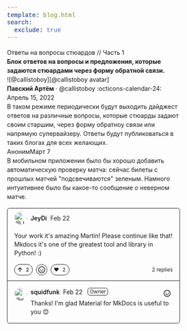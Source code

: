 ```yaml
---
template: blog.html
search:
  exclude: true
---
```


# Ответы на вопросы стюардов // Часть 1

__Блок ответов на вопросы и предложения, которые задаются стюардами через форму обратной связи.__

<aside class="mdx-author" markdown>
![@callistoboy][@callistoboy avatar]

<span>__Павский Артём__ · @callistoboy</span>
<span>
:octicons-calendar-24: Апрель 15, 2022
</span>
</aside>

  [@callistoboy avatar]: https://avatars.githubusercontent.com/u/56426715

---

В таком режиме периодически будут выходить дайджест ответов на различные вопросы, которые стюарды задают своим старшим, через форму обратноу связи или напрямую супервайзеру. Ответы будут публиковаться в таких блогах для всех желающих.

<div class="question-box color-bg-primary">
	<div><div class="question-comment-author"><span class="question-font-semibold">Аноним</span><time class="question-date">Март 7</time>
	</div></div>
	<div>
	<p dir="auto">В мобильном приложении было бы хорошо добавить автоматическую проверку матча: сейчас билеты с прошлых матчей "подсвечиваются" зеленым. Намного интуитивнее было бы какое-то сообщение о неверном матче.</p>
	</div>
</div>

<style>
/*! tailwindcss v2.2.19 | MIT License | https://tailwindcss.com*/
/*! modern-normalize v1.1.0 | MIT License | https://github.com/sindresorhus/modern-normalize */
html {
    -webkit-text-size-adjust: 100%;
    line-height: 1.15;
    tab-size:4
}

body {
    font-family: system-ui, -apple-system, Segoe UI, Roboto, Helvetica, Arial, sans-serif, Apple Color Emoji, Segoe UI Emoji;
    margin:0
}

hr {
    color: inherit;
    height:0
}

abbr[title] {
    -webkit-text-decoration: underline dotted;
    text-decoration:underline dotted
}

b, strong {
    font-weight:bolder
}

code, kbd, pre, samp {
    font-family: ui-monospace, SFMono-Regular, Consolas, Liberation Mono, Menlo, monospace;
    font-size:1em
}

small {
    font-size:80%
}

sub, sup {
    font-size: 75%;
    line-height: 0;
    position: relative;
    vertical-align:initial
}

sub {
    bottom:-.25em
}

sup {
    top:-.5em
}

table {
    border-color: inherit;
    text-indent:0
}

button, input, optgroup, select, textarea {
    font-family: inherit;
    font-size: 100%;
    line-height: 1.15;
    margin:0
}

button, select {
    text-transform:none
}

[type=button], [type=reset], [type=submit], button {
    -webkit-appearance:button
}

::-moz-focus-inner {
    border-style: none;
    padding:0
}

:-moz-focusring {
    outline:1px dotted ButtonText
}

:-moz-ui-invalid {
    box-shadow:none
}

legend {
    padding:0
}

progress {
    vertical-align:initial
}

::-webkit-inner-spin-button, ::-webkit-outer-spin-button {
    height:auto
}

[type=search] {
    -webkit-appearance: textfield;
    outline-offset:-2px
}

::-webkit-search-decoration {
    -webkit-appearance:none
}

::-webkit-file-upload-button {
    -webkit-appearance: button;
    font:inherit
}

summary {
    display:list-item
}

blockquote, dd, dl, figure, h1, h2, h3, h4, h5, h6, hr, p, pre {
    margin:0
}

button {
    background-color: initial;
    background-image:none
}

fieldset, ol, ul {
    margin: 0;
    padding:0
}

ol, ul {
    list-style:none
}

html {
    font-family: -apple-system, BlinkMacSystemFont, Segoe UI, Helvetica, Arial, sans-serif, Apple Color Emoji, Segoe UI Emoji;
    line-height:1.5
}

body {
    font-family: inherit;
    line-height:inherit
}

*, :after, :before {
    border: 0 solid;
    box-sizing:border-box
}

hr {
    border-top-width:1px
}

img {
    border-style:solid
}

textarea {
    resize:vertical
}

input::placeholder, textarea::placeholder {
    color: #9ca3af;
    opacity:1
}

[role=button], button {
    cursor:pointer
}

:-moz-focusring {
    outline:auto
}

table {
    border-collapse:collapse
}

h1, h2, h3, h4, h5, h6 {
    font-size: inherit;
    font-weight:inherit
}

a {
    color: inherit;
    text-decoration:inherit
}

button, input, optgroup, select, textarea {
    color: inherit;
    line-height: inherit;
    padding:0
}

code, kbd, pre, samp {
    font-family:ui-monospace, SFMono-Regular, Menlo, Monaco, Consolas, Liberation Mono, Courier New, monospace
}

audio, canvas, embed, iframe, img, object, svg, video {
    display: block;
    vertical-align:middle
}

img, video {
    height: auto;
    max-width:100%
}

[hidden] {
    display:none
}

*, :after, :before {
    --tw-translate-x: 0;
    --tw-translate-y: 0;
    --tw-rotate: 0;
    --tw-skew-x: 0;
    --tw-skew-y: 0;
    --tw-scale-x: 1;
    --tw-scale-y: 1;
    --tw-transform: translateX(var(--tw-translate-x)) translateY(var(--tw-translate-y)) rotate(var(--tw-rotate)) skewX(var(--tw-skew-x)) skewY(var(--tw-skew-y)) scaleX(var(--tw-scale-x)) scaleY(var(--tw-scale-y));
    --tw-border-opacity: 1;
    --tw-blur: var(--tw-empty, /*!*/ /*!*/);
    --tw-brightness: var(--tw-empty, /*!*/ /*!*/);
    --tw-contrast: var(--tw-empty, /*!*/ /*!*/);
    --tw-grayscale: var(--tw-empty, /*!*/ /*!*/);
    --tw-hue-rotate: var(--tw-empty, /*!*/ /*!*/);
    --tw-invert: var(--tw-empty, /*!*/ /*!*/);
    --tw-saturate: var(--tw-empty, /*!*/ /*!*/);
    --tw-sepia: var(--tw-empty, /*!*/ /*!*/);
    --tw-drop-shadow: var(--tw-empty, /*!*/ /*!*/);
    --tw-filter: var(--tw-blur) var(--tw-brightness) var(--tw-contrast) var(--tw-grayscale) var(--tw-hue-rotate) var(--tw-invert) var(--tw-saturate) var(--tw-sepia) var(--tw-drop-shadow);
    border-color:rgba(229, 231, 235, var(--tw-border-opacity))
}

.sr-only {
    clip: rect(0, 0, 0, 0);
    border-width: 0;
    height: 1px;
    margin: -1px;
    overflow: hidden;
    padding: 0;
    position: absolute;
    white-space: nowrap;
    width:1px
}

.visible {
    visibility:visible
}

.invisible {
    visibility:hidden
}

.absolute {
    position:absolute
}

.relative {
    position:relative
}

.top-0 {
    top:0
}

.right-0 {
    right:0
}

.left-\[30px\] {
    left:30px
}

.z-20 {
    z-index:20
}

.z-10 {
    z-index:10
}

.float-left {
    float:left
}

.m-2 {
    margin:.5rem
}

.m-\[-1px\] {
    margin:-1px
}

.mx-auto {
    margin-left: auto;
    margin-right:auto
}

.my-8 {
    margin-bottom: 2rem;
    margin-top:2rem
}

.mx-2 {
    margin-left: .5rem;
    margin-right:.5rem
}

.my-2 {
    margin-bottom: .5rem;
    margin-top:.5rem
}

.my-4 {
    margin-bottom: 1rem;
    margin-top:1rem
}

.my-\[15px\] {
    margin-bottom: 15px;
    margin-top:15px
}

.mb-6 {
    margin-bottom:1.5rem
}

.mr-2 {
    margin-right:.5rem
}

.ml-2 {
    margin-left:.5rem
}

.ml-1 {
    margin-left:.25rem
}

.mb-2 {
    margin-bottom:.5rem
}

.mr-\[9px\] {
    margin-right:9px
}

.mb-\[-1px\] {
    margin-bottom:-1px
}

.mt-2 {
    margin-top:.5rem
}

.mr-1 {
    margin-right:.25rem
}

.mt-4 {
    margin-top:1rem
}

.mt-\[3\.5px\] {
    margin-top:3.5px
}

.mb-0 {
    margin-bottom:0
}

.mt-1 {
    margin-top:.25rem
}

.-ml-5 {
    margin-left:-1.25rem
}

.mb-3 {
    margin-bottom:.75rem
}

.ml-4 {
    margin-left:1rem
}

.mr-4 {
    margin-right:1rem
}

.ml-\[2px\] {
    margin-left:2px
}

.mt-\[2px\] {
    margin-top:2px
}

.mr-\[-1px\] {
    margin-right:-1px
}

.mt-\[-1px\] {
    margin-top:-1px
}

.mt-6 {
    margin-top:1.5rem
}

.mb-4 {
    margin-bottom:1rem
}

.block {
    display:block
}

.inline-block {
    display:inline-block
}

.inline {
    display:inline
}

.flex {
    display:flex
}

.table {
    display:table
}

.contents {
    display:contents
}

.hidden {
    display:none
}

.\ !hidden {
    display:none !important
}

.h-8 {
    height:2rem
}

.h-3 {
    height:.75rem
}

.h-12 {
    height:3rem
}

.h-full {
    height:100%
}

.h-\[26px\] {
    height:26px
}

.h-4 {
    height:1rem
}

.h-\[0\.25em\] {
    height:.25em
}

.max-h-\[240px\] {
    max-height:240px
}

.max-h-\[500px\] {
    max-height:500px
}

.min-h-screen {
    min-height:100vh
}

.min-h-\[105px\] {
    min-height:105px
}

.min-h-\[100px\] {
    min-height:100px
}

.w-full {
    width:100%
}

.w-max {
    width:max-content
}

.w-\[29px\] {
    width:29px
}

.w-\[1\%\] {
    width:1%
}

.w-12 {
    width:3rem
}

.w-\[2px\] {
    width:2px
}

.w-4 {
    width:1rem
}

.w-\[26px\] {
    width:26px
}

.w-\[146px\] {
    width:146px
}

.w-8 {
    width:2rem
}

.min-w-0 {
    min-width:0
}

.min-w-\[75\%\] {
    min-width:75%
}

.min-w-\[200px\] {
    min-width:200px
}

.min-w-\[50px\] {
    min-width:50px
}

.max-w-3xl {
    max-width:48rem
}

.max-w-\[100px\] {
    max-width:100px
}

.flex-auto {
    flex:1 1 auto
}

.flex-shrink-0 {
    flex-shrink:0
}

.origin-center {
    transform-origin:center
}

.rotate-90 {
    --tw-rotate:90deg
}

.rotate-90, .scale-50 {
    transform:var(--tw-transform)
}

.scale-50 {
    --tw-scale-x: .5;
    --tw-scale-y:.5
}

.transform {
    transform:var(--tw-transform)
}

@keyframes spin {
    to {
        transform:rotate(1turn)
    }
}

.animate-spin {
    animation:spin 1s linear infinite
}

.cursor-text {
    cursor:text
}

.cursor-pointer {
    cursor:pointer
}

.cursor-not-allowed {
    cursor:not-allowed
}

.resize {
    resize:both
}

.appearance-none {
    -webkit-appearance: none;
    appearance:none
}

.flex-col {
    flex-direction:column
}

.flex-wrap {
    flex-wrap:wrap
}

.content-center {
    align-content:center
}

.items-start {
    align-items:flex-start
}

.items-center {
    align-items:center
}

.justify-end {
    justify-content:flex-end
}

.justify-center {
    justify-content:center
}

.justify-between {
    justify-content:space-between
}

.gap-2 {
    gap:.5rem
}

.overflow-auto {
    overflow:auto
}

.overflow-hidden {
    overflow:hidden
}

.overflow-visible {
    overflow:visible
}

.overflow-x-auto {
    overflow-x:auto
}

.overflow-y-hidden {
    overflow-y:hidden
}

.overflow-ellipsis {
    text-overflow:ellipsis
}

.whitespace-nowrap {
    white-space:nowrap
}

.rounded-md {
    border-radius:.375rem
}

.rounded-full {
    border-radius:9999px
}

.rounded {
    border-radius:.25rem
}

.rounded-b-md {
    border-bottom-left-radius: .375rem;
    border-bottom-right-radius:.375rem
}

.rounded-t {
    border-top-right-radius:.25rem
}

.rounded-l, .rounded-t {
    border-top-left-radius:.25rem
}

.rounded-l {
    border-bottom-left-radius:.25rem
}

.rounded-l-none {
    border-bottom-left-radius: 0;
    border-top-left-radius:0
}

.border {
    border-width:1px
}

.border-0 {
    border-width:0
}

.border-8 {
    border-width:8px
}

.border-\[7px\] {
    border-width:7px
}

.border-b-0 {
    border-bottom-width:0
}

.border-t {
    border-top-width:1px
}

.border-b {
    border-bottom-width:1px
}

.border-l-\[3px\] {
    border-left-width:3px
}

.border-transparent {
    border-color:transparent
}

.bg-transparent {
    background-color:initial
}

.bg-contain {
    background-size:contain
}

.bg-center {
    background-position:50%
}

.bg-no-repeat {
    background-repeat:no-repeat
}

.fill-\[var\(--color-border-muted\)\] {
    fill:var(--color-border-muted)
}

.p-2 {
    padding:.5rem
}

.p-4 {
    padding:1rem
}

.p-0 {
    padding:0
}

.px-1 {
    padding-left: .25rem;
    padding-right:.25rem
}

.px-4 {
    padding-left: 1rem;
    padding-right:1rem
}

.py-2 {
    padding-bottom: .5rem;
    padding-top:.5rem
}

.px-2 {
    padding-left: .5rem;
    padding-right:.5rem
}

.py-1 {
    padding-bottom: .25rem;
    padding-top:.25rem
}

.px-\[12px\] {
    padding-left: 12px;
    padding-right:12px
}

.py-\[5px\] {
    padding-bottom: 5px;
    padding-top:5px
}

.px-6 {
    padding-left: 1.5rem;
    padding-right:1.5rem
}

.px-\[10px\] {
    padding-left: 10px;
    padding-right:10px
}

.px-\[4px\] {
    padding-left: 4px;
    padding-right:4px
}

.px-0 {
    padding-left: 0;
    padding-right:0
}

.py-\[2px\] {
    padding-bottom: 2px;
    padding-top:2px
}

.px-3 {
    padding-left: .75rem;
    padding-right:.75rem
}

.py-\[6px\] {
    padding-bottom: 6px;
    padding-top:6px
}

.px-\[5px\] {
    padding-left: 5px;
    padding-right:5px
}

.py-\[3px\] {
    padding-bottom: 3px;
    padding-top:3px
}

.py-0 {
    padding-bottom:0
}

.pt-0, .py-0 {
    padding-top:0
}

.pl-4 {
    padding-left:1rem
}

.pr-6 {
    padding-right:1.5rem
}

.pr-4 {
    padding-right:1rem
}

.pl-5 {
    padding-left:1.25rem
}

.pt-2 {
    padding-top:.5rem
}

.pb-4 {
    padding-bottom:1rem
}

.pb-2 {
    padding-bottom:.5rem
}

.pl-\[2em\] {
    padding-left:2em
}

.text-left {
    text-align:left
}

.text-center {
    text-align:center
}

.text-right {
    text-align:right
}

.align-top {
    vertical-align:top
}

.align-middle {
    vertical-align:middle
}

.font-mono {
    font-family:ui-monospace, SFMono-Regular, Menlo, Monaco, Consolas, Liberation Mono, Courier New, monospace
}

.text-xs {
    font-size: .75rem;
    line-height:1rem
}

.text-sm {
    font-size: .875rem;
    line-height:1.25rem
}

.text-\[11px\] {
    font-size:11px
}

.font-semibold {
    font-weight:600
}

.capitalize {
    text-transform:capitalize
}

.leading-5 {
    line-height:1.25rem
}

.leading-\[6px\] {
    line-height:6px
}

.leading-\[24px\] {
    line-height:24px
}

.leading-tight {
    line-height:1.25
}

.no-underline {
    text-decoration:none
}

.placeholder-gray-500::placeholder {
    --tw-placeholder-opacity: 1;
    color:rgba(107, 114, 128, var(--tw-placeholder-opacity))
}

.filter {
    filter:var(--tw-filter)
}

.transition {
    transition-duration: .15s;
    transition-property: background-color, border-color, color, fill, stroke, opacity, box-shadow, transform, filter, -webkit-backdrop-filter;
    transition-property: background-color, border-color, color, fill, stroke, opacity, box-shadow, transform, filter, backdrop-filter;
    transition-property: background-color, border-color, color, fill, stroke, opacity, box-shadow, transform, filter, backdrop-filter, -webkit-backdrop-filter;
    transition-timing-function:cubic-bezier(.4, 0, .2, 1)
}

.transition-none {
    transition-property:none
}

.duration-100 {
    transition-duration:.1s
}

.ease-in-out {
    transition-timing-function:cubic-bezier(.4, 0, .2, 1)
}

.first\:mt-0:first-child {
    margin-top:0
}

.hover\:underline:hover {
    text-decoration:underline
}

.hover\:no-underline:hover {
    text-decoration:none
}

.focus\:outline-none:focus {
    outline: 2px solid transparent;
    outline-offset:2px
}

@media (min-width: 640px) {
    .sm\:inline-flex {
        display:inline-flex
    }

    .sm\:min-w-\[50\%\] {
        min-width: 50%
    }
}
/*! This file contains adapted styles from the Primer CSS
 * design system, original styles licensed under:
 * MIT License
 * Copyright (c) 2021 GitHub Inc.
 * https://github.com/primer/css/blob/main/LICENSE
 */

* {
    border-color:var(--color-border-default, var(--color-border-primary))
}

a {
    color:var(--color-accent-fg, var(--color-text-link))
}

@media screen and (max-width: 320px) {
    html {
        font-size:5vw
    }
}

.color-bg-default, .color-bg-primary {
    background-color:var(--color-canvas-default, var(--color-bg-primary))
}

.color-bg-secondary, .color-bg-subtle {
    background-color:var(--color-canvas-subtle, var(--color-bg-secondary))
}

.color-bg-tertiary {
    background-color:var(--color-canvas-subtle, var(--color-bg-tertiary))
}

.color-bg-canvas {
    background-color:var(--color-canvas-default, var(--color-bg-canvas))
}

.color-bg-inset {
    background-color:var(--color-canvas-inset, var(--color-bg-canvas-inset))
}

.color-bg-overlay {
    background-color:var(--color-canvas-overlay, var(--color-bg-overlay))
}

.color-bg-info {
    background-color:var(--color-accent-subtle, var(--color-bg-info))
}

.color-fg-default, .color-text-primary, .link-primary {
    color:var(--color-fg-default, var(--color-text-primary))
}

.color-fg-muted, .color-text-secondary, .link-secondary {
    color:var(--color-fg-muted, var(--color-text-secondary))
}

.color-fg-subtle {
    color:var(--color-fg-subtle, var(--color-diff-blob-num-text))
}

.color-text-tertiary {
    color:var(--color-fg-muted, var(--color-text-tertiary))
}

.color-text-link, .link-primary:hover, .link-secondary:hover {
    color:var(--color-accent-fg, var(--color-text-link))
}

.color-text-success {
    color:var(--color-success-fg, var(--color-text-success))
}

.color-text-danger {
    color:var(--color-danger-fg, var(--color-text-danger))
}

.color-border-primary {
    border-color:var(--color-border-default, var(--color-border-primary))
}

.color-border-tertiary {
    border-color:var(--color-border-default, var(--color-border-tertiary))
}

.color-border-info {
    border-color:var(--color-accent-emphasis, var(--color-border-info))
}

.form-control {
    background-color: var(--color-canvas-default, var(--color-input-bg));
    border-color:var(--color-border-default, var(--color-input-border))
}

.form-control:focus {
    border-color: var(--color-accent-emphasis, var(--color-state-focus-border));
    box-shadow: var(--color-primer-shadow-focus, var(--color-state-focus-shadow));
    outline:none
}

.input-contrast {
    background-color:var(--color-canvas-inset, var(--color-input-contrast-bg))
}

.input-contrast:focus {
    background-color:var(--color-canvas-default, var(--color-input-bg))
}

.color-label-border {
    border-color:var(--color-border-default, var(--color-label-border))
}

.color-box-border-info {
    border-color:var(--color-accent-muted, var(--color-box-border-info))
}

.btn {
    background-color: var(--color-btn-bg);
    border-color: var(--color-btn-border);
    border-radius: .375rem;
    border-width: 1px;
    box-shadow: var(--color-btn-shadow), var(--color-btn-inset-shadow);
    color: var(--color-btn-text);
    cursor: pointer;
    display: inline-block;
    font-size: .875rem;
    line-height: 1.25rem;
    padding: 5px 1rem;
    position: relative;
    transition: .2s cubic-bezier(.3, 0, .5, 1);
    transition-delay: 0s;
    transition-property: color, background-color, border-color;
    white-space:nowrap
}

.BtnGroup, .btn {
    vertical-align:middle
}

.BtnGroup {
    display:inline-flex
}

.BtnGroup-item {
    border-radius:0
}

.BtnGroup-item:first-child:not(:only-child) {
    border-bottom-left-radius: .25rem;
    border-bottom-right-radius: 0;
    border-top-left-radius: .25rem;
    border-top-right-radius:0
}

.BtnGroup-item:last-child:not(:only-child) {
    border-bottom-left-radius: 0;
    border-bottom-right-radius: .25rem;
    border-top-left-radius: 0;
    border-top-right-radius:.25rem
}

.BtnGroup-item:first-child + .BtnGroup-item:last-child, .BtnGroup-item:not(:first-child):not(:last-child) {
    border-left-width:0
}

.btn:hover {
    background-color: var(--color-btn-hover-bg);
    border-color: var(--color-btn-hover-border);
    transition-duration:.1s
}

.btn:active {
    background-color: var(--color-btn-active-bg);
    border-color: var(--color-btn-active-border);
    outline: 2px solid transparent;
    outline-offset: 2px;
    transition-property:none
}

.btn[aria-selected=true] {
    background-color: var(--color-btn-selected-bg);
    box-shadow:var(--color-primer-shadow-inset)
}

.btn-primary {
    background-color: var(--color-btn-primary-bg);
    border-color: var(--color-btn-primary-border);
    box-shadow: var(--color-btn-primary-shadow), var(--color-btn-primary-inset-shadow);
    color:var(--color-btn-primary-text)
}

.btn-primary:hover {
    background-color: var(--color-btn-primary-hover-bg);
    border-color:var(--color-btn-primary-hover-border)
}

.btn-primary:active {
    background-color: var(--color-btn-primary-selected-bg);
    box-shadow:var(--color-btn-primary-selected-shadow)
}

.btn-primary:disabled {
    background-color: var(--color-btn-primary-disabled-bg);
    border-color: var(--color-btn-primary-disabled-border);
    color:var(--color-btn-primary-disabled-text)
}

.octicon {
    fill: currentColor
}

/*! Compatibility shim for @primer/css to style GitHub-generated HTML */
.border-0 {
    border-style:none
}

.team-mention, .user-mention {
    color: var(--color-fg-default, var(--color-text-primary));
    font-weight: 600;
    white-space:nowrap
}

.position-relative {
    position:relative
}

.position-absolute {
    position:absolute
}

.d-none {
    display:none !important
}

.btn .octicon {
    vertical-align:bottom
}

.btn:not(.btn-primary) .octicon:not(.color-text-success) {
    color:var(--color-fg-muted, var(--color-text-tertiary))
}

.rounded-1 {
    border-radius:.375rem
}

.border-bottom {
    border-bottom-width:1px
}

.f6 {
    font-size: .75rem;
    line-height:1rem
}

.lh-condensed {
    line-height:1.25
}

.text-bold {
    font-weight:600
}

.commit-tease-sha {
    color: var(--color-fg-default, var(--color-text-primary));
    font-family: ui-monospace, SFMono-Regular, Menlo, Monaco, Consolas, Liberation Mono, Courier New, monospace;
    font-size:90%
}

.rounded-2 {
    border-radius:.375rem
}

.task-list-item {
    list-style-type:none
}

.task-list-item-checkbox {
    margin: 0 .2em .25em -1.6em;
    vertical-align:middle
}

.Box {
    background-color: var(--color-canvas-default, var(--color-bg-canvas));
    border-color: var(--color-border-default, var(--color-border-primary));
    border-radius: .375rem;
    border-width:1px
}

.Box--condensed {
    line-height:1.25
}

.Box-header {
    background-color: var(--color-canvas-subtle, var(--color-bg-secondary));
    border-color: var(--color-border-default, var(--color-border-primary));
    border-top-left-radius: .375rem;
    border-top-right-radius: .375rem;
    border-width: 1px;
    margin: -1px -1px 0;
    padding:1rem
}

.Box--condensed .Box-header {
    padding:.5rem 1rem
}

.blob-wrapper {
    border-bottom-left-radius: .375rem;
    border-bottom-right-radius: .375rem;
    overflow-x: auto;
    overflow-y:hidden
}

.blob-wrapper-embedded {
    max-height: 240px;
    overflow-y:auto
}

.blob-num {
    color: var(--color-fg-subtle, var(--color-diff-blob-num-text));
    cursor: pointer;
    font-family: ui-monospace, SFMono-Regular, Menlo, Monaco, Consolas, Liberation Mono, Courier New, monospace;
    font-size: .75rem;
    line-height: 1rem;
    line-height: 1.25rem;
    min-width: 50px;
    padding-left: 10px;
    padding-right: 10px;
    text-align: right;
    -webkit-user-select: none;
    user-select: none;
    vertical-align: top;
    white-space: nowrap;
    width:1%
}

.blob-num:hover {
    color:var(--color-fg-default, var(--color-diff-blob-num-hover-text))
}

.blob-num:before {
    content:attr(data-line-number)
}

.blob-code-inner {
    word-wrap: normal;
    font-family: ui-monospace, SFMono-Regular, Menlo, Monaco, Consolas, Liberation Mono, Courier New, monospace;
    font-size: .75rem;
    line-height: 1rem;
    overflow: visible;
    white-space:pre
}

.blob-wrapper.blob-wrapper-embedded table tr:nth-child(2n) {
    background-color:initial
}

.email-hidden-toggle a {
    background-color: var(--color-neutral-muted, var(--color-hidden-text-expander-bg));
    border-width: 1px;
    color: var(--color-fg-default, var(--color-text-primary));
    display: inline-block;
    font-size: .75rem;
    font-weight: 600;
    height: .75rem;
    line-height: 1rem;
    line-height: 6px;
    padding-left: .5rem;
    padding-right: .5rem;
    text-decoration: none;
    vertical-align:middle
}

.email-quoted-reply, .email-signature-reply {
    border-left-color: var(--color-border-default, var(--color-border-primary));
    border-left-width: 4px;
    color: var(--color-fg-muted, var(--color-text-secondary));
    margin-bottom: 1rem;
    margin-top: 1rem;
    padding-left: 1rem;
    padding-right:1rem
}

.email-hidden-reply {
    display: none;
    white-space:pre-wrap
}

.email-hidden-reply.expanded {
    display:block
}

.ClipboardButton {
    margin: .5rem;
    padding:0
}

.highlight .ClipboardButton, .snippet-clipboard-content .ClipboardButton {
    animation: fade-out .2s both;
    opacity:0
}

.ClipboardButton:focus, .highlight:hover .ClipboardButton, .snippet-clipboard-content:hover .ClipboardButton {
    opacity: 1;
    animation:fade-in .2s both
}

img.emoji {
    background-color: initial;
    display: inline;
    max-width: none;
    vertical-align:top
}

.form-select {
    background-image: url("data:image/svg+xml;base64,PHN2ZyB3aWR0aD0iMTYiIGhlaWdodD0iMTYiIGZpbGw9IiM1ODYwNjkiIHhtbG5zPSJodHRwOi8vd3d3LnczLm9yZy8yMDAwL3N2ZyI+PHBhdGggZD0ibTQuNDI3IDkuNDI3IDMuMzk2IDMuMzk2YS4yNTEuMjUxIDAgMCAwIC4zNTQgMGwzLjM5Ni0zLjM5NkEuMjUuMjUgMCAwIDAgMTEuMzk2IDlINC42MDRhLjI1LjI1IDAgMCAwLS4xNzcuNDI3ek00LjQyMyA2LjQ3IDcuODIgMy4wNzJhLjI1LjI1IDAgMCAxIC4zNTQgMEwxMS41NyA2LjQ3YS4yNS4yNSAwIDAgMS0uMTc3LjQyN0g0LjZhLjI1LjI1IDAgMCAxLS4xNzctLjQyN3oiLz48L3N2Zz4=");
    background-position:right 4px center
}

.form-checkbox {
    margin-bottom: 15px;
    margin-top: 15px;
    padding-left: 1.25rem;
    vertical-align:middle
}

.form-checkbox input[type=checkbox], .form-checkbox input[type=radio] {
    float: left;
    margin-left: -1.25rem;
    margin-top: .25rem;
    vertical-align: middle
}

/*! giscus-specific styles */
.gsc-loading {
    align-items: center;
    display: flex;
    flex-direction: column;
    gap:1rem
}

.gsc-loading-image {
    background-image: url(https://github.githubassets.com/images/mona-loading-default.gif);
    background-repeat: no-repeat;
    background-size: contain;
    height: 3rem;
    width:3rem
}

.gsc-loading-text {
    font-size: .875rem;
    line-height: 1.25rem;
    text-align: center;
    white-space: nowrap;
    width:100%
}

.gsc-tl-line {
    background-color: var(--color-border-muted, var(--color-border-secondary));
    flex-shrink: 0;
    height: 100%;
    left: 30px;
    position: absolute;
    top: 0;
    width:2px
}

.gsc-emoji-button:focus .gsc-emoji, .gsc-emoji-button:hover .gsc-emoji {
    display: inline-block;
    transform: scaleX(1.5) scaleY(1.5);
    transition-duration: .15s;
    transition-property: transform;
    transition-timing-function:cubic-bezier(.4, 0, .2, 1)
}

.gsc-reply:first-child > .gsc-tl-line {
    height: calc(100% - 16px);
    top:16px
}

.gsc-homepage-bg {
    background-color:var(--color-canvas-default, var(--color-bg-canvas))
}

.gsc-timeline {
    display: flex;
    flex-direction: column;
    margin-top:.5rem
}

.gsc-comment {
    display: flex;
    font-size: .875rem;
    line-height: 1.25rem;
    margin-bottom: 1rem;
    margin-top:1rem
}

.gsc-main {
    width:100%
}

.gsc-reactions {
    display: flex;
    flex: 1 1 auto;
    flex-direction: column;
    justify-content: center;
    margin-bottom:1rem
}

.gsc-reactions-count {
    font-weight: 600;
    text-align:center
}

.gsc-header, .gsc-left-header {
    align-items: center;
    display: flex;
    flex:1 1 auto
}

.gsc-left-header {
    flex-wrap: wrap;
    white-space:nowrap
}

.gsc-comments-count, .gsc-comments-count-separator {
    font-weight: 600;
    margin-right:.5rem
}

.gsc-replies-count {
    margin-right:.5rem
}

.gsc-pagination {
    background-position: 50%;
    background-repeat: repeat-x;
    display: flex;
    justify-content: center;
    margin-bottom: 1rem;
    margin-top: 1rem;
    padding-bottom: .5rem;
    padding-top:.5rem
}

.gsc-comment-header {
    align-items: center;
    display: flex;
    padding-left: 1rem;
    padding-right:1rem
}

.gsc-comment-author {
    flex: 1 1 auto;
    padding-top:.5rem
}

.gsc-comment-author, .gsc-comment-author-avatar {
    align-items: center;
    display:flex
}

.gsc-comment-edited, .gsc-reply-edited {
    display:none
}

@media (min-width: 640px) {
    .gsc-comment-edited, .gsc-reply-edited {
        display:inline-block
    }
}

.gsc-comment-content {
    border-top-left-radius: .25rem;
    border-top-right-radius: .25rem;
    padding:1rem
}

.gsc-comment-content.minimized {
    border-bottom-width: 1px;
    padding:.5rem 1rem
}

.gsc-comment-footer {
    align-content: center;
    display: flex;
    gap: .5rem;
    justify-content: space-between;
    margin-bottom:.75rem
}

.gsc-comment-reactions {
    align-items: flex-start;
    display: flex;
    gap: .5rem;
    justify-content: flex-end;
    margin-left:1rem
}

.gsc-comment-replies-count {
    align-items: center;
    display: flex;
    margin-right: 1rem;
    white-space:nowrap
}

.gsc-replies {
    border-bottom-left-radius: .375rem;
    border-bottom-right-radius: .375rem;
    border-top-width: 1px;
    padding-top:.5rem
}

.gsc-comment-box {
    font-size: .875rem;
    line-height: 1.25rem;
    width:100%
}

.gsc-comment-box:not(.gsc-comment-box-is-reply) {
    border-radius: .25rem;
    border-width: 1px;
    margin-top:1rem
}

.gsc-comment-box-tabs {
    align-items: center;
    border-bottom-width: 1px;
    border-top-left-radius: .25rem;
    border-top-right-radius: .25rem;
    display: flex;
    justify-content:space-between
}

.gsc-comment .gsc-comment-box-tabs {
    border-radius: 0;
    border-top-width:1px
}

.gsc-comment-box-md-toolbar {
    align-items: center;
    display: inline-flex;
    margin-left: .5rem;
    margin-right: .5rem;
    margin-top:.5rem
}

.gsc-toolbar-item {
    color:var(--color-fg-muted, var(--color-text-secondary))
}

.gsc-toolbar-item:focus, .gsc-toolbar-item:hover {
    color:var(--color-accent-fg, var(--color-text-link))
}

.gsc-comment-box-main {
    margin:.5rem
}

.gsc-comment-box-preview {
    border-bottom-width: 2px;
    min-height: 105px;
    padding:.5rem .5rem 1rem
}

.gsc-comment-box-textarea {
    border-radius: .25rem;
    border-width: 1px;
    max-height: 500px;
    min-height: 100px;
    padding: .5rem;
    width:100%
}

.gsc-comment-box-textarea:disabled {
    cursor:not-allowed
}

.gsc-comment-box-bottom {
    align-items: center;
    display: flex;
    justify-content: space-between;
    margin:.5rem
}

.gsc-comment-box-markdown-hint {
    font-size: .75rem;
    line-height:1rem
}

.gsc-comment-box-markdown-hint:hover {
    text-decoration:none
}

.gsc-comment-box-buttons {
    display: inline-flex;
    flex-shrink:0
}

.gsc-reply-box {
    border-bottom-left-radius: .375rem;
    border-bottom-right-radius: .375rem;
    border-top-width: 1px;
    display: flex;
    padding:.5rem 1rem
}

.gsc-social-reaction-summary-item {
    align-items: center;
    background-color: initial;
    border-color: var(--color-border-default, var(--color-border-primary));
    border-radius: 9999px;
    border-width: 1px;
    color: var(--color-fg-muted, var(--color-text-secondary));
    display: flex;
    font-size: .75rem;
    height: 26px;
    justify-content: center;
    line-height: 1rem;
    line-height: 24px;
    padding-left: 4px;
    padding-right: 4px;
    white-space:nowrap
}

.gsc-social-reaction-summary-item:hover {
    background-color:var(--color-social-reaction-bg-hover)
}

.gsc-social-reaction-summary-item.has-reacted {
    background-color: var(--color-accent-subtle, var(--color-bg-info));
    border-color: var(--color-accent-emphasis, --color-social-reaction-border);
    color:var(--color-accent-fg, var(--color-text-link))
}

.gsc-social-reaction-summary-item.has-reacted:hover {
    background-color:var(--color-social-reaction-bg-reacted-hover)
}

.gsc-social-reaction-summary-item:disabled {
    cursor:not-allowed
}

.gsc-social-reaction-summary-item-count {
    margin-left: 2px;
    max-width: 100px;
    overflow: hidden;
    padding-left: .25rem;
    padding-right: .25rem;
    text-overflow: ellipsis;
    white-space:nowrap
}

.gsc-direct-reaction-button-emoji {
    display: inline-block;
    height: 1rem;
    line-height: 1.25;
    width:1rem
}

.gsc-upvotes {
    flex-shrink: 0;
    margin-right: .5rem;
    text-align: center;
    width:3.5rem
}

.gsc-upvote-button {
    font-weight:500
}

.gsc-reactions-menu {
    position:relative
}

.gsc-reactions-button {
    align-items: center;
    cursor: pointer;
    display: flex;
    font-size: .75rem;
    height: 26px;
    justify-content: center;
    line-height: 1rem;
    line-height: 1.25;
    list-style-type: none;
    padding-left: 0;
    padding-right: 0;
    width:26px
}

.gsc-reactions-button::-webkit-details-marker, .gsc-reactions-button:before {
    display:none
}

.gsc-reactions-button::marker {
    content: ""
}

.gsc-reactions-button:hover {
    color:var(--color-fg-muted, var(--color-text-tertiary))
}

.gsc-reactions-button.popover-only {
    background-color: initial;
    border-style: none;
    border-width:1px
}

.gsc-reactions-button.popover-only:hover {
    color:var(--color-accent-fg, var(--color-text-link))
}

.gsc-reactions-popover.open:before {
    border: 8px solid transparent;
    content: "";
    position:absolute
}

.gsc-reactions-popover.open:after {
    border: 7px solid transparent;
    content: "";
    position:absolute
}

.gsc-reactions-popover.open.bottom:before {
    border-bottom-color: var(--color-border-default, var(--color-border-primary));
    top:-16px
}

.gsc-reactions-popover.open.bottom:after {
    border-bottom: 8px solid var(--color-canvas-overlay, var(--color-bg-overlay));
    top:-15px
}

.gsc-reactions-popover.open.top:before {
    border-top-color: var(--color-border-default, var(--color-border-primary));
    bottom:-16px
}

.gsc-reactions-popover.open.top:after {
    border-top: 8px solid var(--color-canvas-overlay, var(--color-bg-overlay));
    bottom:-15px
}

.gsc-reactions-popover.open.left:before {
    left:9px
}

.gsc-reactions-popover.open.left:after {
    left:10px
}

.gsc-reactions-popover.open.right:before {
    right:9px
}

.gsc-reactions-popover.open.right:after {
    right:10px
}

.gsc-reactions-popover {
    --tw-scale-x: .5;
    --tw-scale-y: .5;
    border-radius: .25rem;
    border-width: 1px;
    margin-top: 2px;
    position: absolute;
    transform: var(--tw-transform);
    transform-origin: center;
    transition-duration: .15s;
    transition-duration: .1s;
    transition-property: background-color, border-color, color, fill, stroke, opacity, box-shadow, transform, filter, -webkit-backdrop-filter;
    transition-property: background-color, border-color, color, fill, stroke, opacity, box-shadow, transform, filter, backdrop-filter;
    transition-property: background-color, border-color, color, fill, stroke, opacity, box-shadow, transform, filter, backdrop-filter, -webkit-backdrop-filter;
    transition-timing-function: cubic-bezier(.4, 0, .2, 1);
    visibility: hidden;
    width: 146px;
    z-index:20
}

.gsc-reactions-popover.open {
    --tw-scale-x: 1;
    --tw-scale-y: 1;
    transform: var(--tw-transform);
    visibility:visible
}

.gsc-reactions-popover.right {
    right:0
}

.gsc-reactions-popover.top {
    bottom:2rem
}

.gsc-emoji-button {
    border-radius: 0;
    height: 2rem;
    margin-right: -1px;
    margin-top: -1px;
    width:2rem
}

.gsc-emoji-button.has-reacted {
    border-width:1px
}

.gsc-emoji-button.no-token {
    cursor:not-allowed
}

.gsc-direct-reaction-buttons {
    display: flex;
    flex-wrap: wrap;
    gap:.5rem
}

.gsc-direct-reaction-button {
    align-items: baseline;
    border-width:1px
}

.gsc-reply {
    position:relative
}

.gsc-reply-author-avatar {
    flex-shrink: 0;
    z-index:10
}

.gsc-reply-header {
    display:flex
}

.gsc-reply-author {
    align-items: flex-start;
    display: flex;
    flex:1 1 auto
}

.gsc-reply-content {
    padding-bottom: .5rem;
    padding-right: 1rem;
    width:100%
}

.gsc-reply-content .markdown pre, .gsc-reply-content.markdown .highlight pre {
    background-color:var(--color-neutral-muted, var(--color-hidden-text-expander-bg))
}

.gsc-reply-content.not-shown {
    padding-bottom:0
}

.gsc-reply-reactions {
    align-content: center;
    display: flex;
    margin-right:1rem
}

.gsc-is-fixed-width {
    font-family:ui-monospace, SFMono-Regular, Menlo, Monaco, Consolas, Liberation Mono, Courier New, monospace
}

.inline-flex {
    display: inline-flex
}

/*!
 * GitHub Light v0.5.0
 * Copyright (c) 2012 - 2017 GitHub, Inc.
 * Licensed under MIT (https://github.com/primer/github-syntax-theme-generator/blob/master/LICENSE)
 */
.pl-c {
    color:var(--color-prettylights-syntax-comment)
}

.pl-smw, .pl-v {
    color:var(--color-prettylights-syntax-variable)
}

.pl-c1, .pl-s .pl-v {
    color:var(--color-prettylights-syntax-constant)
}

.pl-e, .pl-en {
    color:var(--color-prettylights-syntax-entity)
}

.pl-s .pl-s1, .pl-smi {
    color:var(--color-prettylights-syntax-storage-modifier-import)
}

.pl-ent {
    color:var(--color-prettylights-syntax-entity-tag)
}

.pl-k {
    color:var(--color-prettylights-syntax-keyword)
}

.pl-pds, .pl-s, .pl-s .pl-pse .pl-s1, .pl-sr, .pl-sr .pl-cce, .pl-sr .pl-sra, .pl-sr .pl-sre {
    color:var(--color-prettylights-syntax-string)
}

.pl-bu {
    color:var(--color-prettylights-syntax-brackethighlighter-unmatched)
}

.pl-ii {
    background-color: var(--color-prettylights-syntax-invalid-illegal-bg);
    color:var(--color-prettylights-syntax-invalid-illegal-text)
}

.pl-c2 {
    background-color: var(--color-prettylights-syntax-carriage-return-bg);
    color:var(--color-prettylights-syntax-carriage-return-text)
}

.pl-c2:before {
    content: "^M"
}

.pl-sr .pl-cce {
    color: var(--color-prettylights-syntax-string-regexp);
    font-weight:700
}

.pl-ml {
    color:var(--color-prettylights-syntax-markup-list)
}

.pl-mh, .pl-mh .pl-en, .pl-ms {
    color: var(--color-prettylights-syntax-markup-heading);
    font-weight:700
}

.pl-mi {
    color: var(--color-prettylights-syntax-markup-italic);
    font-style:italic
}

.pl-mb {
    color: var(--color-prettylights-syntax-markup-bold);
    font-weight:700
}

.pl-md {
    background-color: var(--color-prettylights-syntax-markup-deleted-bg);
    color:var(--color-prettylights-syntax-markup-deleted-text)
}

.pl-mi1 {
    background-color: var(--color-prettylights-syntax-markup-inserted-bg);
    color:var(--color-prettylights-syntax-markup-inserted-text)
}

.pl-mc {
    background-color: var(--color-prettylights-syntax-markup-changed-bg);
    color:var(--color-prettylights-syntax-markup-changed-text)
}

.pl-mi2 {
    background-color: var(--color-prettylights-syntax-markup-ignored-bg);
    color:var(--color-prettylights-syntax-markup-ignored-text)
}

.pl-mdr {
    color: var(--color-prettylights-syntax-meta-diff-range);
    font-weight:700
}

.pl-ba {
    color:var(--color-prettylights-syntax-brackethighlighter-angle)
}

.pl-sg {
    color:var(--color-prettylights-syntax-sublimelinter-gutter-mark)
}

.pl-corl {
    color: var(--color-prettylights-syntax-constant-other-reference-link);
    text-decoration:underline
}

body * {
    border-color:var(--color-border-default, var(--color-border-primary))
}

a {
    text-decoration:none
}

a:hover {
    text-decoration:underline
}

.markdown {
    overflow-wrap:break-word
}

.markdown strong {
    font-weight:600
}

.markdown h1, .markdown h2, .markdown h3, .markdown h4, .markdown h5, .markdown h6 {
    font-weight: 600;
    margin-bottom: 1rem;
    margin-top:1.5rem
}

.markdown h1, .markdown h2 {
    border-bottom-width: 1px;
    padding-bottom:.5rem
}

.markdown h1 {
    font-size: 1.875rem;
    line-height:2.25rem
}

.markdown h2 {
    font-size: 1.5rem;
    line-height:2rem
}

.markdown h3 {
    font-size: 1.25rem;
    line-height:1.75rem
}

.markdown h4 {
    font-size: 1rem;
    line-height:1.5rem
}

.markdown h5 {
    font-size: .875rem;
    line-height:1.25rem
}

.markdown h6 {
    color: var(--color-fg-muted, var(--color-text-secondary));
    font-size: .75rem;
    line-height:1rem
}

.markdown .g-emoji {
    font-family: Apple Color Emoji, Segoe UI Emoji, Segoe UI Symbol, sans-serif;
    font-weight:400
}

.markdown code, .markdown tt {
    background-color: var(--color-neutral-muted);
    border-radius: .375rem;
    font-size: .75rem;
    line-height: 1rem;
    padding:2px .25rem
}

.markdown .highlight, .markdown blockquote, .markdown details, .markdown dl, .markdown ol, .markdown p, .markdown pre, .markdown table, .markdown ul {
    margin-bottom:1rem
}

.markdown .highlight pre, .markdown pre {
    border-radius: .375rem;
    font-size: .75rem;
    line-height: 1rem;
    overflow: auto;
    padding: 1rem;
    background-color: var(--color-canvas-subtle, var(--color-bg-tertiary));
    line-height:1.45
}

.markdown .highlight pre {
    margin-bottom: 0;
    overflow-wrap: normal;
    word-break:normal
}

.markdown pre > code {
    background:transparent
}

.markdown table td, .markdown table th {
    border-width: 1px;
    padding:6px .75rem
}

.markdown table th {
    font-weight:600
}

.markdown table tr:nth-child(2n) {
    background-color:var(--color-canvas-subtle, var(--color-bg-tertiary))
}

.markdown blockquote {
    border-left-width: 3px;
    color: var(--color-fg-muted, var(--color-text-tertiary));
    padding-left: 1rem;
    padding-right:1rem
}

.markdown ol, .markdown ul {
    padding-left:2em
}

.markdown ul {
    list-style-type:disc
}

.markdown ol {
    list-style-type:decimal
}

.markdown li + li {
    margin-top:.25rem
}

.markdown li > p {
    margin-top:1rem
}

.markdown ol ol, .markdown ol ul, .markdown ul ol, .markdown ul ul {
    margin-bottom: 0;
    margin-top:0
}

.markdown ul ul {
    list-style-type:circle
}

.markdown ul ul ul {
    list-style-type:square
}

.markdown kbd {
    background-color: var(--color-canvas-subtle, var(--color-bg-secondary));
    border-width: 1px;
    border-radius: .375rem;
    border: 1px solid var(--color-border-default, var(--color-border-tertiary));
    box-shadow: inset 0 -1px 0 var(--color-border-default, var(--color-border-tertiary));
    color: var(--color-fg-default, var(--color-auto-gray-7));
    font-size: 11px;
    padding: 3px 5px;
    vertical-align:middle
}

.markdown hr {
    background-color: var(--color-border-default, var(--color-border-primary));
    height: .25em;
    margin-bottom: 1.5rem;
    margin-top:1.5rem
}

.markdown .footnotes {
    border-top-width: 1px;
    color: var(--color-fg-muted, var(--color-text-tertiary));
    font-size: .75rem;
    line-height:1rem
}

.markdown .footnotes ol {
    padding-left:1rem
}

.markdown .footnotes .data-footnote-backref .g-emoji {
    font-family:monospace
}

.markdown sup > a:before {
    content: "["
}

.markdown sup > a:after {
    content: "]"
}

.markdown > :last-child {
    margin-bottom:0
}

.markdown > :first-child {
    margin-top:0
}

.markdown .mb-0 {
    margin-bottom:0
}

.markdown .py-0 {
    padding-bottom: 0;
    padding-top: 0
}


	
	</style>


<div class="gsc-comment">
  <div class="w-full min-w-0 border rounded-md color-bg-primary color-border-primary">
    <div class="gsc-comment-header">
      <div class="gsc-comment-author">
        <a rel="nofollow noopener noreferrer" target="_blank" href="https://github.com/JeyDi" class="gsc-comment-author-avatar">
          <img class="mr-2 rounded-full" src="https://avatars.githubusercontent.com/u/8246117?u=8e42e1d7f0ab1289f0fcee56bbc5e7559c59095a&amp;v=4" width="30" height="30" alt="@JeyDi">
          <span class="font-semibold link-primary">JeyDi</span>
        </a>
        <a rel="nofollow noopener noreferrer" target="_blank" href="https://github.com/squidfunk/mkdocs-material/discussions/3488#discussioncomment-2229532" class="ml-2 link-secondary">
          <time class="whitespace-nowrap" title="Feb 22, 2022, 6:32 PM GMT+3" datetime="2022-02-22T15:32:32Z">Feb 22</time>
        </a>
      </div>
      <div class="flex"></div>
    </div>
    <div class="markdown gsc-comment-content">
      <p dir="auto">Your work it's amazing Martin! Please continue like that! Mkdocs it's one of the greatest tool and library in Python! :)</p>
    </div>
    <div class="gsc-comment-footer">
      <div class="gsc-comment-reactions">
        <button type="button" class="gsc-upvote-button gsc-social-reaction-summary-item " disabled="" aria-label="You must be signed in to upvote." title="You must be signed in to upvote.">
          <svg aria-hidden="true" role="img" class="gsc-direct-reaction-button-emoji" viewBox="0 0 16 16" width="16" height="16" fill="currentColor" style="display: inline-block; vertical-align: text-bottom; overflow: visible;">
            <path fill-rule="evenodd" d="M3.47 7.78a.75.75 0 010-1.06l4.25-4.25a.75.75 0 011.06 0l4.25 4.25a.75.75 0 01-1.06 1.06L9 4.81v7.44a.75.75 0 01-1.5 0V4.81L4.53 7.78a.75.75 0 01-1.06 0z"></path>
          </svg>
          <span class="gsc-social-reaction-summary-item-count" title="2 upvotes">2</span>
        </button>
        <details class="gsc-reactions-menu">
          <summary aria-label="Add reactions" class="link-secondary gsc-reactions-button gsc-social-reaction-summary-item ">
            <svg aria-hidden="true" role="img" class="octicon octicon-smiley" viewBox="0 0 16 16" width="16" height="16" fill="currentColor" style="display: inline-block; vertical-align: text-bottom; overflow: visible;">
              <path fill-rule="evenodd" d="M1.5 8a6.5 6.5 0 1113 0 6.5 6.5 0 01-13 0zM8 0a8 8 0 100 16A8 8 0 008 0zM5 8a1 1 0 100-2 1 1 0 000 2zm7-1a1 1 0 11-2 0 1 1 0 012 0zM5.32 9.636a.75.75 0 011.038.175l.007.009c.103.118.22.222.35.31.264.178.683.37 1.285.37.602 0 1.02-.192 1.285-.371.13-.088.247-.192.35-.31l.007-.008a.75.75 0 111.222.87l-.614-.431c.614.43.614.431.613.431v.001l-.001.002-.002.003-.005.007-.014.019a1.984 1.984 0 01-.184.213c-.16.166-.338.316-.53.445-.63.418-1.37.638-2.127.629-.946 0-1.652-.308-2.126-.63a3.32 3.32 0 01-.715-.657l-.014-.02-.005-.006-.002-.003v-.002h-.001l.613-.432-.614.43a.75.75 0 01.183-1.044h.001z"></path>
            </svg>
          </summary>
          <div class="color-border-primary color-text-secondary color-bg-overlay gsc-reactions-popover top  left">
            <p class="m-2">
              <a href="/api/oauth/authorize?redirect_uri=https%3A%2F%2Fsquidfunk.github.io%2Fmkdocs-material%2Fblog%2F2021%2Fthe-past-present-and-future%2F" class="color-text-link" target="_top">Sign in</a> to add your reaction.
            </p>
            <div class="my-2 border-t color-border-primary"></div>
            <div class="m-2">
              <button aria-label="Add +1 reaction" type="button" class="gsc-emoji-button no-token" disabled="">
                <span class="gsc-emoji">👍</span>
              </button>
              <button aria-label="Add -1 reaction" type="button" class="gsc-emoji-button no-token" disabled="">
                <span class="gsc-emoji">👎</span>
              </button>
              <button aria-label="Add Laugh reaction" type="button" class="gsc-emoji-button no-token" disabled="">
                <span class="gsc-emoji">😆</span>
              </button>
              <button aria-label="Add Hooray reaction" type="button" class="gsc-emoji-button no-token" disabled="">
                <span class="gsc-emoji">🎉</span>
              </button>
              <button aria-label="Add Confused reaction" type="button" class="gsc-emoji-button no-token" disabled="">
                <span class="gsc-emoji">😕</span>
              </button>
              <button aria-label="Add Love reaction" type="button" class="gsc-emoji-button no-token" disabled="">
                <span class="gsc-emoji">❤️</span>
              </button>
              <button aria-label="Add Rocket reaction" type="button" class="gsc-emoji-button no-token" disabled="">
                <span class="gsc-emoji">🚀</span>
              </button>
              <button aria-label="Add Eyes reaction" type="button" class="gsc-emoji-button no-token" disabled="">
                <span class="gsc-emoji">👀</span>
              </button>
            </div>
          </div>
        </details>
        <div class="gsc-direct-reaction-buttons">
          <button class="gsc-direct-reaction-button gsc-social-reaction-summary-item  cursor-not-allowed" disabled="" aria-label="You must be signed in to add reactions." title="You must be signed in to add reactions.">
            <span class="gsc-direct-reaction-button-emoji">❤️</span>
            <span class="gsc-social-reaction-summary-item-count" title="2 people reacted with Love emoji">2</span>
          </button>
        </div>
      </div>
      <div class="gsc-comment-replies-count">
        <span class="text-xs color-text-tertiary">2 replies</span>
      </div>
    </div>
    <div class="color-bg-inset color-border-primary gsc-replies rounded-b-md">
      <div class="gsc-reply">
        <div class="gsc-tl-line"></div>
        <div class="flex py-2 pl-4 ">
          <div class="gsc-reply-author-avatar">
            <a rel="nofollow noopener noreferrer" target="_blank" href="https://github.com/squidfunk" class="flex items-center">
              <img class="rounded-full" src="https://avatars.githubusercontent.com/u/932156?u=7e83d7918b08b3b0bb9d190a6719bee81378d381&amp;v=4" width="30" height="30" alt="@squidfunk">
            </a>
          </div>
          <div class="w-full min-w-0 ml-2">
            <div class="gsc-reply-header">
              <div class="gsc-reply-author">
                <a rel="nofollow noopener noreferrer" target="_blank" href="https://github.com/squidfunk" class="flex items-center">
                  <span class="font-semibold link-primary">squidfunk</span>
                </a>
                <a rel="nofollow noopener noreferrer" target="_blank" href="https://github.com/squidfunk/mkdocs-material/discussions/3488#discussioncomment-2229737" class="ml-2 link-secondary">
                  <time class="whitespace-nowrap" title="Feb 22, 2022, 6:57 PM GMT+3" datetime="2022-02-22T15:57:10Z">Feb 22</time>
                </a>
                <div class="hidden ml-2 text-xs sm:inline-flex">
                  <span class="px-1 ml-1 capitalize border rounded-md color-label-border">Owner</span>
                </div>
              </div>
              <div class="flex pr-4">
                <details class="gsc-reactions-menu">
                  <summary aria-label="Add reactions" class="link-secondary gsc-reactions-button gsc-social-reaction-summary-item popover-only">
                    <svg aria-hidden="true" role="img" class="octicon octicon-smiley" viewBox="0 0 16 16" width="16" height="16" fill="currentColor" style="display: inline-block; vertical-align: text-bottom; overflow: visible;">
                      <path fill-rule="evenodd" d="M1.5 8a6.5 6.5 0 1113 0 6.5 6.5 0 01-13 0zM8 0a8 8 0 100 16A8 8 0 008 0zM5 8a1 1 0 100-2 1 1 0 000 2zm7-1a1 1 0 11-2 0 1 1 0 012 0zM5.32 9.636a.75.75 0 011.038.175l.007.009c.103.118.22.222.35.31.264.178.683.37 1.285.37.602 0 1.02-.192 1.285-.371.13-.088.247-.192.35-.31l.007-.008a.75.75 0 111.222.87l-.614-.431c.614.43.614.431.613.431v.001l-.001.002-.002.003-.005.007-.014.019a1.984 1.984 0 01-.184.213c-.16.166-.338.316-.53.445-.63.418-1.37.638-2.127.629-.946 0-1.652-.308-2.126-.63a3.32 3.32 0 01-.715-.657l-.014-.02-.005-.006-.002-.003v-.002h-.001l.613-.432-.614.43a.75.75 0 01.183-1.044h.001z"></path>
                    </svg>
                  </summary>
                  <div class="color-border-primary color-text-secondary color-bg-overlay gsc-reactions-popover bottom  right">
                    <p class="m-2">
                      <a href="/api/oauth/authorize?redirect_uri=https%3A%2F%2Fsquidfunk.github.io%2Fmkdocs-material%2Fblog%2F2021%2Fthe-past-present-and-future%2F" class="color-text-link" target="_top">Sign in</a> to add your reaction.
                    </p>
                    <div class="my-2 border-t color-border-primary"></div>
                    <div class="m-2">
                    </div>
                  </div>
                </details>
              </div>
            </div>
            <div class="markdown gsc-reply-content ">
              <p dir="auto">Thanks! I'm glad Material for MkDocs is useful to you <g-emoji class="g-emoji" alias="blush" fallback-src="https://github.githubassets.com/images/icons/emoji/unicode/1f60a.png">😊</g-emoji>
              </p>
            </div>
            <div class="gsc-reply-reactions">
              <div class="gsc-direct-reaction-buttons"></div>
            </div>
          </div>
        </div>
      </div>
    </div>
  </div>
</div>


